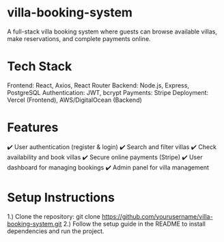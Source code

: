 # villa-booking-system
A full-stack villa booking system where guests can browse available villas, make reservations, and complete payments online.

# Tech Stack
Frontend: React, Axios, React Router
Backend: Node.js, Express, PostgreSQL
Authentication: JWT, bcrypt
Payments: Stripe
Deployment: Vercel (Frontend), AWS/DigitalOcean (Backend)

# Features

✔️ User authentication (register & login)
✔️ Search and filter villas
✔️ Check availability and book villas
✔️ Secure online payments (Stripe)
✔️ User dashboard for managing bookings
✔️ Admin panel for villa management

# Setup Instructions

1.) Clone the repository:
     git clone https://github.com/yourusername/villa-booking-system.git
2.) Follow the setup guide in the README to install dependencies and run the project.
